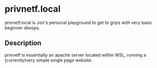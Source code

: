 # privnetf.local

privnetf.local is Jon's personal playground to get to grips with very basic beginner devops.

## Description

privnetf is essentially an apache server located within WSL, running a (currently)very simple single page website.

